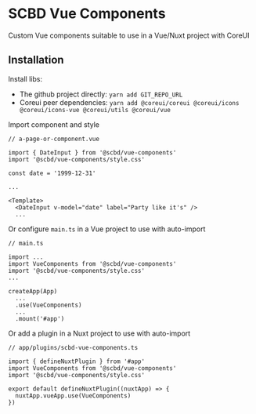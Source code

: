 # SCBD Vue Components

Custom Vue components suitable to use in a Vue/Nuxt project with CoreUI

## Installation

Install libs:
- The github project directly: `yarn add GIT_REPO_URL`
- Coreui peer dependencies: `yarn add @coreui/coreui @coreui/icons @coreui/icons-vue @coreui/utils @coreui/vue`

Import component and style
```
// a-page-or-component.vue

import { DateInput } from '@scbd/vue-components'
import '@scbd/vue-components/style.css'

const date = '1999-12-31'

...

<Template>
  <DateInput v-model="date" label="Party like it's" />
  ...
```

Or configure `main.ts` in a Vue project to use with auto-import
```
// main.ts

import ...
import VueComponents from '@scbd/vue-components'
import '@scbd/vue-components/style.css'
...

createApp(App)
  ...
  .use(VueComponents)
  ...
  .mount('#app')
```

Or add a plugin in a Nuxt project to use with auto-import
```
// app/plugins/scbd-vue-components.ts

import { defineNuxtPlugin } from '#app'
import VueComponents from '@scbd/vue-components'
import '@scbd/vue-components/style.css'

export default defineNuxtPlugin((nuxtApp) => {
  nuxtApp.vueApp.use(VueComponents)
})
```
